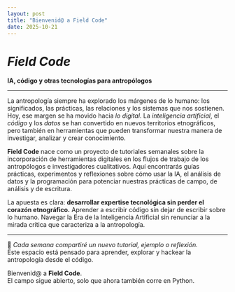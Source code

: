 ```yaml
---
layout: post
title: "Bienvenid@ a Field Code"
date: 2025-10-21
---
```


# *Field Code*

**IA, código y otras tecnologías para antropólogos**

---

La antropología siempre ha explorado los márgenes de lo humano: los significados, las prácticas, las relaciones y los sistemas que nos sostienen. Hoy, ese margen se ha movido hacia *lo digital*. La *inteligencia artificial*, el *código* y los *datos* se han convertido en nuevos territorios etnográficos, pero también en herramientas que pueden transformar nuestra manera de investigar, analizar y crear conocimiento.

**Field Code** nace como un proyecto de tutoriales semanales sobre la incorporación de herramientas digitales en los flujos de trabajo de los antropólogos e investigadores cualitativos. Aquí encontrarás guías prácticas, experimentos y reflexiones sobre cómo usar la IA, el análisis de datos y la programación para potenciar nuestras prácticas de campo, de análisis y de escritura.

La apuesta es clara: **desarrollar expertise tecnológica sin perder el corazón etnográfico.** Aprender a escribir código sin dejar de escribir sobre lo humano. Navegar la Era de la Inteligencia Artificial sin renunciar a la mirada crítica que caracteriza a la antropología.

---

🧭 *Cada semana compartiré un nuevo tutorial, ejemplo o reflexión.*  
Este espacio está pensado para aprender, explorar y hackear la antropología desde el código.

Bienvenid@ a **Field Code**.  
El campo sigue abierto, solo que ahora también corre en Python.
